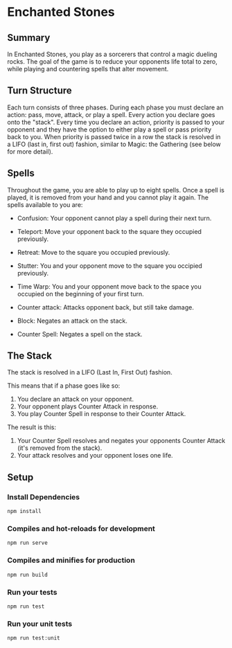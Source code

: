 # Enchanted Stones

## Summary

In Enchanted Stones, you play as a sorcerers that control a magic dueling rocks. The goal of the game is to reduce your opponents life total to zero, while playing and countering spells that alter movement.

## Turn Structure

Each turn consists of three phases. During each phase you must declare an action: pass, move, attack, or play a spell. Every action you declare goes onto the "stack". Every time you declare an action, priority is passed to your opponent and they have the option to either play a spell or pass priority back to you. When priority is passed twice in a row the stack is resolved in a LIFO (last in, first out) fashion, similar to Magic: the Gathering (see below for more detail).

## Spells

Throughout the game, you are able to play up to eight spells. Once a spell is played, it is removed from your hand and you cannot play it again. The spells available to you are:

- Confusion: Your opponent cannot play a spell during their next turn.

- Teleport: Move your opponent back to the square they occupied previously.

- Retreat: Move to the square you occupied previously.

- Stutter: You and your opponent move to the square you occipied previously.

- Time Warp: You and your opponent move back to the space you occupied on the beginning of your first turn.

- Counter attack: Attacks opponent back, but still take damage.

- Block: Negates an attack on the stack.

- Counter Spell: Negates a spell on the stack.

## The Stack

The stack is resolved in a LIFO (Last In, First Out) fashion.

This means that if a phase goes like so:

1. You declare an attack on your opponent.
2. Your opponent plays Counter Attack in response.
3. You play Counter Spell in response to their Counter Attack.

The result is this:

1. Your Counter Spell resolves and negates your opponents Counter Attack (it's removed from the stack).
2. Your attack resolves and your opponent loses one life.

## Setup

### Install Dependencies

```
npm install
```

### Compiles and hot-reloads for development

```
npm run serve
```

### Compiles and minifies for production

```
npm run build
```

### Run your tests

```
npm run test
```

### Run your unit tests

```
npm run test:unit
```
